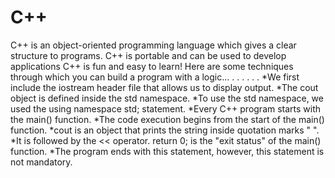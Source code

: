# C++
C++ is an object-oriented programming language which gives a clear structure to programs. C++ is portable and can be used to develop applications
C++ is fun and easy to learn!
Here are some techniques through which you can build a program with a logic...
.
.
.
.
.
.
*We first include the iostream header file that allows us to display output.
*The cout object is defined inside the std namespace.
*To use the std namespace, we used the using namespace std; statement.
*Every C++ program starts with the main() function.
*The code execution begins from the start of the main() function.
*cout is an object that prints the string inside quotation marks " ".
*It is followed by the &lt;&lt; operator. return 0; is the "exit status" of the main() function.
*The program ends with this statement, however, this statement is not mandatory.
